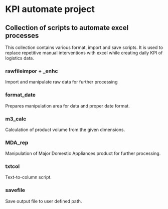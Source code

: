 # KPI automate project
## Collection of scripts to automate excel processes

This collection contains various format, import and save scripts. It is used to replace repetitive manual interventions with excel while creating daily KPI of logistics data.

### rawfileimpor + _enhc

Import and manipulate raw data for further processing

### format_date

Prepares manipulation area for data and proper date format.

### m3_calc

Calculation of product volume from the given dimensions.

### MDA_rep

Manipulation of Major Domestic Appliances product for further processing.

### txtcol

Text-to-column script.

### savefile

Save output file to user defined path.